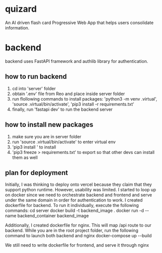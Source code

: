 # quizard
An AI driven flash card Progressive Web App that helps users consolidate information.



# backend
backend uses FastAPI framework and authlib library for authentication. 

## how to run backend
1. cd into 'server' folder
2. obtain '.env' file from Reo and place inside server folder
3. run flollowing commands to install packages: 'python3 -m venv .virtual', 'source .virtual/bin/activate', 'pip3 install -r requirements.txt'
4. finally, run 'fastapi dev' to run the backend server

## how to install new packages
1. make sure you are in server folder
2. run 'source .virtual/bin/activate' to enter virtual env
3. 'pip3 install <package-name>' to install
4. 'pip3 freeze > requirements.txt' to export so that other devs can install them as well

## plan for deployment
Initially, I was thinking to deploy onto vercel because they claim that they support python runtime. However, usability was limited.
I started to loop up on docker since we need to orchestrate backend and frontend and serve under the same domain in order for authentication to work.
I created dockerfile for backend. To run it individually, execute the following commands:
    cd server
    docker build -t backend_image .
    docker run -d --name backend_container backend_image

Additionally, I created dockerfile for nginx. This will map /api route to our backend.
While you are in the root project folder, run the following command to launch both backend and nginx
    docker-compose up --build

We still need to write dockerfile for frontend, and serve it through nginx

